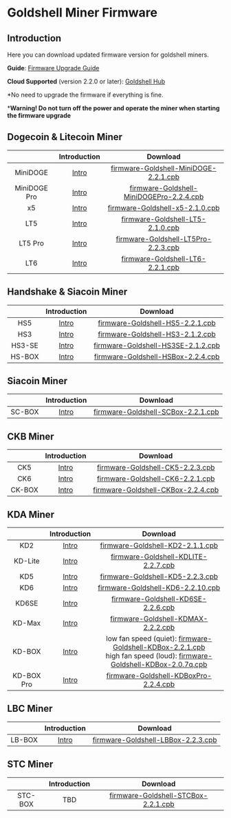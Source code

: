 #  Goldshell Miner Firmware 

## Introduction


Here you can download updated firmware version for goldshell miners.



**Guide**: [Firmware Upgrade Guide](https://www.goldshell.com/upgrade-firmware/)

**Cloud Supported** (version 2.2.0 or later): [Goldshell Hub](https://hub.goldshell.com/login)


*No need to upgrade the firmware if everything is fine.

***Warning! Do not turn off the power and operate the miner when starting the firmware upgrade**  

## Dogecoin & Litecoin Miner


|            |  Introduction |                                                                       Download                                                                        | 
|:----------:| :----: |:-----------------------------------------------------------------------------------------------------------------------------------------------------:|
|  MiniDOGE  | [Intro](https://www.goldshell.com/goldshell-mini-doge/ ) |    [firmware-Goldshell-MiniDOGE-2.2.1.cpb](https://raw.githubusercontent.com/goldshellminer/firmware/master/firmware-Goldshell-MiniDOGE-2.2.1.cpb)    | 
| MiniDOGE Pro | [Intro](https://www.goldshell.com/minidoge-pro/ ) | [firmware-Goldshell-MiniDOGEPro-2.2.4.cpb](https://raw.githubusercontent.com/goldshellminer/firmware/master/firmware-Goldshell-MiniDOGEPro-2.2.4.cpb) | 
|     x5     | [Intro]( https://www.goldshell.com/x5/ ) |          [firmware-Goldshell-x5-2.1.0.cpb](https://raw.githubusercontent.com/goldshellminer/firmware/master/firmware-Goldshell-x5-2.1.0.cpb)          | 
|    LT5     | [Intro]( https://www.goldshell.com/lt5-doge-ltc-miner/ ) |         [firmware-Goldshell-LT5-2.1.0.cpb](https://raw.githubusercontent.com/goldshellminer/firmware/master/firmware-Goldshell-LT5-2.1.0.cpb)         | 
|  LT5 Pro   | [Intro](https://www.goldshell.com/lt5pro-doge-ltc-miner/ ) |      [firmware-Goldshell-LT5Pro-2.2.3.cpb](https://raw.githubusercontent.com/goldshellminer/firmware/master/firmware-Goldshell-LT5Pro-2.2.3.cpb)      | 
|    LT6     | [Intro](https://www.goldshell.com/lt6/ ) |         [firmware-Goldshell-LT6-2.2.1.cpb](https://raw.githubusercontent.com/goldshellminer/firmware/master/firmware-Goldshell-LT6-2.2.1.cpb)         | 



## Handshake & Siacoin Miner

|     |  Introduction |                                                                 Download                                                                  | 
|  :----:  | :----: |:-----------------------------------------------------------------------------------------------------------------------------------------:|
| HS5  | [Intro](https://www.goldshell.com/hs5-miner/ ) |   [firmware-Goldshell-HS5-2.2.1.cpb](https://raw.githubusercontent.com/goldshellminer/firmware/master/firmware-Goldshell-HS5-2.2.1.cpb)   | 
| HS3  | [Intro](https://www.goldshell.com/hs3-miner-intro/)   |   [firmware-Goldshell-HS3-2.1.2.cpb](https://raw.githubusercontent.com/goldshellminer/firmware/master/firmware-Goldshell-HS3-2.1.2.cpb)   | 
| HS3-SE  |  [Intro](https://www.goldshell.com/hs3-se-goldshelle-handshake-miner/)  | [firmware-Goldshell-HS3SE-2.1.2.cpb](https://raw.githubusercontent.com/goldshellminer/firmware/master/firmware-Goldshell-HS3SE-2.1.2.cpb) | 
| HS-BOX  |  [Intro](https://www.goldshell.com/goldshell-hs-box/)  | [firmware-Goldshell-HSBox-2.2.4.cpb](https://raw.githubusercontent.com/goldshellminer/firmware/master/firmware-Goldshell-HSBox-2.2.4.cpb) | 


## Siacoin Miner
|     |  Introduction |  Download | 
|  :----:  | :----: | :----:  |
| SC-BOX  | [Intro](https://www.goldshell.com/goldshell-sc-box/ ) |  [firmware-Goldshell-SCBox-2.2.1.cpb](https://raw.githubusercontent.com/goldshellminer/firmware/master/firmware-Goldshell-SCBox-2.2.1.cpb)  | 

## CKB Miner

  

|     |  Introduction |  Download | 
|  :----:  | :----: | :----:  |
| CK5  | [Intro](https://www.goldshell.com/ck5-ckb-miner/ ) | [firmware-Goldshell-CK5-2.2.3.cpb](https://raw.githubusercontent.com/goldshellminer/firmware/master/firmware-Goldshell-CK5-2.2.3.cpb) | 
| CK6  | [Intro](https://www.goldshell.com/ck6/ ) | [firmware-Goldshell-CK6-2.2.1.cpb](https://raw.githubusercontent.com/goldshellminer/firmware/master/firmware-Goldshell-CK6-2.2.1.cpb) | 
| CK-BOX | [Intro](https://www.goldshell.com/goldshell-ck-box/ ) | [firmware-Goldshell-CKBox-2.2.4.cpb](https://raw.githubusercontent.com/goldshellminer/firmware/master/firmware-Goldshell-CKBox-2.2.4.cpb) | 


## KDA Miner

|            |  Introduction |                                                                                                                                                                 Download                                                                                                                                                                 | 
|:----------:| :----: |:----------------------------------------------------------------------------------------------------------------------------------------------------------------------------------------------------------------------------------------------------------------------------------------------------------------------------------------:|
|    KD2     | [Intro](https://www.goldshell.com/kd2-kadena-miner/ ) |                                                                                                  [firmware-Goldshell-KD2-2.1.1.cpb](https://raw.githubusercontent.com/goldshellminer/firmware/master/firmware-Goldshell-KD2-2.1.1.cpb)                                                                                                   | 
|  KD-Lite   | [Intro](https://www.goldshell.com/kdlite/ ) |                                                                                               [firmware-Goldshell-KDLITE-2.2.7.cpb](https://raw.githubusercontent.com/goldshellminer/firmware/master/firmware-Goldshell-KDLITE-2.2.7.cpb)                                                                                                | 
|    KD5     | [Intro](https://www.goldshell.com/kd5-kadena-miner/ ) |                                                                                                  [firmware-Goldshell-KD5-2.2.3.cpb](https://raw.githubusercontent.com/goldshellminer/firmware/master/firmware-Goldshell-KD5-2.2.3.cpb)                                                                                                   | 
|    KD6     | [Intro](https://www.goldshell.com/kd6/ ) |                                                                                                 [firmware-Goldshell-KD6-2.2.10.cpb](https://raw.githubusercontent.com/goldshellminer/firmware/master/firmware-Goldshell-KD6-2.2.10.cpb)                                                                                                  | 
|   KD6SE    | [Intro](https://www.goldshell.com/goldshell-kd6se/ ) |                                                                                                [firmware-Goldshell-KD6SE-2.2.6.cpb](https://raw.githubusercontent.com/goldshellminer/firmware/master/firmware-Goldshell-KD6SE-2.2.6.cpb)                                                                                                 | 
|    KD-Max    | [Intro](https://www.goldshell.com/kdmax/ ) |                                                                                                 [firmware-Goldshell-KDMAX-2.2.2.cpb](https://raw.githubusercontent.com/goldshellminer/firmware/master/firmware-Goldshell-KDMAX-2.2.2.cpb)                                                                                                 | 
|   KD-BOX   | [Intro](https://www.goldshell.com/goldshell-kd-box/ ) | low fan speed (quiet): [firmware-Goldshell-KDBox-2.2.1.cpb](https://raw.githubusercontent.com/goldshellminer/firmware/master/firmware-Goldshell-KDBox-2.2.1.cpb) <br> high fan speed (loud): [firmware-Goldshell-KDBox-2.0.7q.cpb](https://raw.githubusercontent.com/goldshellminer/firmware/master/firmware-Goldshell-KDBox-2.0.7q.cpb) |
| KD-BOX Pro | [Intro](https://www.goldshell.com/kdbox-pro/ ) |                                                                                             [firmware-Goldshell-KDBoxPro-2.2.4.cpb](https://raw.githubusercontent.com/goldshellminer/firmware/master/firmware-Goldshell-KDBoxPro-2.2.4.cpb)                                                                                              |
 
  
## LBC Miner

|     |  Introduction |  Download | 
|  :----:  | :----: | :----:  |
| LB-BOX  | [Intro](https://www.goldshell.com/goldshell-lb-box/) | [firmware-Goldshell-LBBox-2.2.3.cpb](https://raw.githubusercontent.com/goldshellminer/firmware/master/firmware-Goldshell-LBBox-2.2.3.cpb)| 

## STC Miner

|     |  Introduction |  Download | 
|  :----:  | :----: | :----:  |
| STC-BOX  | TBD | [firmware-Goldshell-STCBox-2.2.1.cpb](https://raw.githubusercontent.com/goldshellminer/firmware/master/firmware-Goldshell-STCBox-2.2.1.cpb)| 






